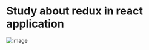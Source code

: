 # Study about redux in react application
![image](https://github.com/CarlosKasper/supersquad/assets/52386569/103535d9-c264-42d8-ad5c-32a1e7cc967f)
